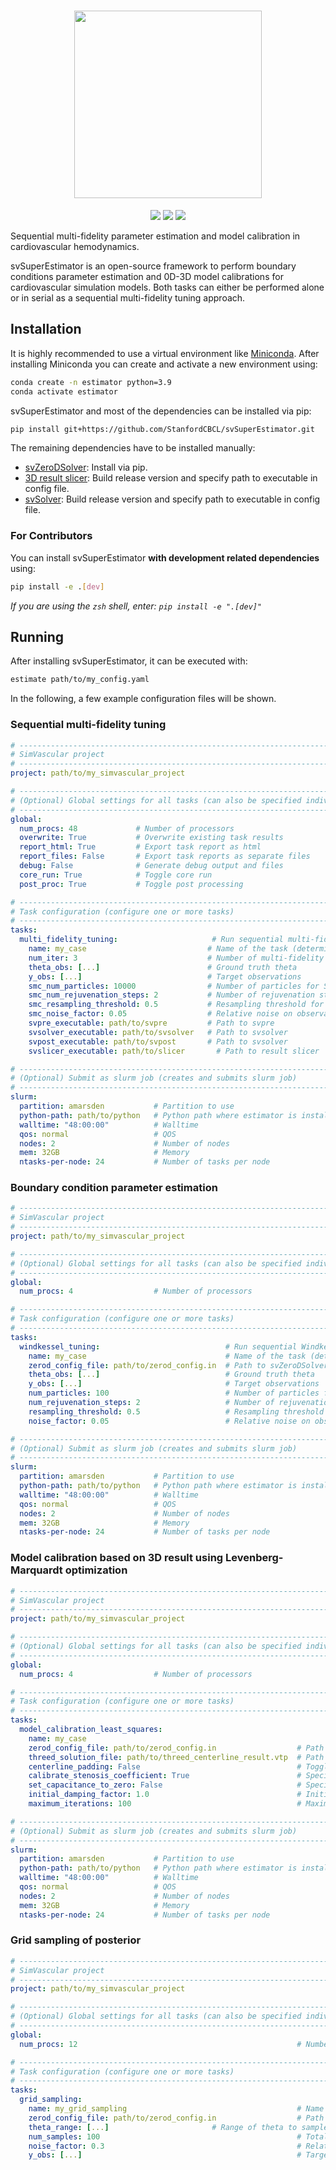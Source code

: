 <h1 align="center">
<img src="doc/source/img/logo.png" width="300">
</h1>

<p align="center">
<img src="https://github.com/StanfordCBCL/svSuperEstimator/actions/workflows/codechecks.yml/badge.svg"/>
<img src="https://github.com/StanfordCBCL/svSuperEstimator/actions/workflows/test.yml/badge.svg"/>
<img src="https://github.com/StanfordCBCL/svSuperEstimator/actions/workflows/documentation.yml/badge.svg"/>
</p>

Sequential multi-fidelity parameter estimation and model calibration in
cardiovascular hemodynamics.

svSuperEstimator is an open-source framework to perform boundary conditions
parameter estimation and 0D-3D model calibrations for
cardiovascular simulation models. Both tasks can either be performed alone or
in serial as a sequential multi-fidelity tuning approach.

## Installation

It is highly recommended to use a virtual environment like
[Miniconda](https://docs.conda.io/en/latest/miniconda.html).
After installing Miniconda you can create and activate a new environment using:

```bash
conda create -n estimator python=3.9
conda activate estimator
```

svSuperEstimator and most of the dependencies can be installed via pip:

```bash
pip install git+https://github.com/StanfordCBCL/svSuperEstimator.git
```

The remaining dependencies have to be installed manually:

* [svZeroDSolver](https://github.com/richterjakob/svZeroDSolver): Install via pip.
* [3D result slicer](https://gitlab.com/sanddorn/sanddorn-toolbox/-/tree/main/slicer): Build release version and specify path to executable in config file.
* [svSolver](https://github.com/SimVascular/svSolver): Build release version and specify path to executable in config file.

### For Contributors

You can install svSuperEstimator **with development related dependencies**
using:

```bash
pip install -e .[dev]
```

*If you are using the `zsh` shell, enter: `pip install -e ".[dev]"`*

## Running

After installing svSuperEstimator, it can be executed with:

```bash
estimate path/to/my_config.yaml
```

In the following, a few example configuration files will be shown.

### Sequential multi-fidelity tuning

```yaml
# -------------------------------------------------------------------------------------------
# SimVascular project
# -------------------------------------------------------------------------------------------
project: path/to/my_simvascular_project

# -------------------------------------------------------------------------------------------
# (Optional) Global settings for all tasks (can also be specified individually for each task)
# -------------------------------------------------------------------------------------------
global:
  num_procs: 48             # Number of processors
  overwrite: True           # Overwrite existing task results
  report_html: True         # Export task report as html
  report_files: False       # Export task reports as separate files
  debug: False              # Generate debug output and files
  core_run: True            # Toggle core run
  post_proc: True           # Toggle post processing

# -------------------------------------------------------------------------------------------
# Task configuration (configure one or more tasks)
# -------------------------------------------------------------------------------------------
tasks:
  multi_fidelity_tuning:                     # Run sequential multi-fidelity tuning
    name: my_case                           # Name of the task (determines the folder name)
    num_iter: 3                             # Number of multi-fidelity iterations to perform
    theta_obs: [...]                        # Ground truth theta
    y_obs: [...]                            # Target observations
    smc_num_particles: 10000                # Number of particles for Sequential-Monte-Carlo
    smc_num_rejuvenation_steps: 2           # Number of rejuvenation steps for Sequential-Monte-Carlo
    smc_resampling_threshold: 0.5           # Resampling threshold for Sequential-Monte-Carlo
    smc_noise_factor: 0.05                  # Relative noise on observations (relative standard deviation); can be calculated from the signal-to-noise-ratio with 1/sqrt(SNR)
    svpre_executable: path/to/svpre         # Path to svpre
    svsolver_executable: path/to/svsolver   # Path to svsolver
    svpost_executable: path/to/svpost       # Path to svsolver
    svslicer_executable: path/to/slicer       # Path to result slicer

# -------------------------------------------------------------------------------------------
# (Optional) Submit as slurm job (creates and submits slurm job)
# -------------------------------------------------------------------------------------------
slurm:
  partition: amarsden           # Partition to use
  python-path: path/to/python   # Python path where estimator is installed
  walltime: "48:00:00"          # Walltime
  qos: normal                   # QOS
  nodes: 2                      # Number of nodes
  mem: 32GB                     # Memory
  ntasks-per-node: 24           # Number of tasks per node
```

### Boundary condition parameter estimation

```yaml
# -------------------------------------------------------------------------------------------
# SimVascular project
# -------------------------------------------------------------------------------------------
project: path/to/my_simvascular_project

# -------------------------------------------------------------------------------------------
# (Optional) Global settings for all tasks (can also be specified individually for each task)
# -------------------------------------------------------------------------------------------
global: 
  num_procs: 4                  # Number of processors

# -------------------------------------------------------------------------------------------
# Task configuration (configure one or more tasks)
# -------------------------------------------------------------------------------------------
tasks:
  windkessel_tuning:                            # Run sequential Windkessel tuning
    name: my_case                               # Name of the task (determines the folder name)
    zerod_config_file: path/to/zerod_config.in  # Path to svZeroDSolver input file
    theta_obs: [...]                            # Ground truth theta
    y_obs: [...]                                # Target observations
    num_particles: 100                          # Number of particles for Sequential-Monte-Carlo
    num_rejuvenation_steps: 2                   # Number of rejuvenation steps for Sequential-Monte-Carlo
    resampling_threshold: 0.5                   # Resampling threshold for Sequential-Monte-Carlo
    noise_factor: 0.05                          # Relative noise on observations (relative standard deviation); can be calculated from the signal-to-noise-ratio with 1/sqrt(SNR)

# -------------------------------------------------------------------------------------------
# (Optional) Submit as slurm job (creates and submits slurm job)
# -------------------------------------------------------------------------------------------
slurm:
  partition: amarsden           # Partition to use
  python-path: path/to/python   # Python path where estimator is installed
  walltime: "48:00:00"          # Walltime
  qos: normal                   # QOS
  nodes: 2                      # Number of nodes
  mem: 32GB                     # Memory
  ntasks-per-node: 24           # Number of tasks per node
```

### Model calibration based on 3D result using Levenberg-Marquardt optimization

```yaml
# -------------------------------------------------------------------------------------------
# SimVascular project
# -------------------------------------------------------------------------------------------
project: path/to/my_simvascular_project

# -------------------------------------------------------------------------------------------
# (Optional) Global settings for all tasks (can also be specified individually for each task)
# -------------------------------------------------------------------------------------------
global:
  num_procs: 4                  # Number of processors

# -------------------------------------------------------------------------------------------
# Task configuration (configure one or more tasks)
# -------------------------------------------------------------------------------------------
tasks:
  model_calibration_least_squares:
    name: my_case
    zerod_config_file: path/to/zerod_config.in                  # Path to svZeroDSolver input file
    threed_solution_file: path/to/threed_centerline_result.vtp  # Path 3D result mapped on centerline
    centerline_padding: False                                   # Toggle padding over border nodes in centerline result
    calibrate_stenosis_coefficient: True                        # Specify whether to calibrate stenosis coefficient
    set_capacitance_to_zero: False                              # Specify whether capacitance should be set to 0
    initial_damping_factor: 1.0                                 # Initial damping factor for Levenberg-Marquardt optimization
    maximum_iterations: 100                                     # Maximum number of calibration iterations

# -------------------------------------------------------------------------------------------
# (Optional) Submit as slurm job (creates and submits slurm job)
# -------------------------------------------------------------------------------------------
slurm:
  partition: amarsden           # Partition to use
  python-path: path/to/python   # Python path where estimator is installed
  walltime: "48:00:00"          # Walltime
  qos: normal                   # QOS
  nodes: 2                      # Number of nodes
  mem: 32GB                     # Memory
  ntasks-per-node: 24           # Number of tasks per node
```


### Grid sampling of posterior

```yaml
# -------------------------------------------------------------------------------------------
# SimVascular project
# -------------------------------------------------------------------------------------------
project: path/to/my_simvascular_project

# -------------------------------------------------------------------------------------------
# (Optional) Global settings for all tasks (can also be specified individually for each task)
# -------------------------------------------------------------------------------------------
global: 
  num_procs: 12                                                 # Number of processors

# -------------------------------------------------------------------------------------------
# Task configuration (configure one or more tasks)
# -------------------------------------------------------------------------------------------
tasks:
  grid_sampling:
    name: my_grid_sampling                                      # Name of the task (determines the folder name)
    zerod_config_file: path/to/zerod_config.in                  # Path to svZeroDSolver input file
    theta_range: [...]                       # Range of theta to sample
    num_samples: 100                                            # Total number of samples
    noise_factor: 0.3                                           # Relative noise on observations (relative standard deviation); can be calculated from the signal-to-noise-ratio with 1/sqrt(SNR)
    y_obs: [...]                                                # Target observations
```
